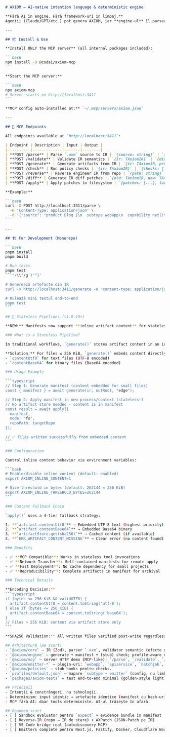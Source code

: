 
````markdown

# AXIOM — AI‑native intention language & deterministic engine

**Fără AI în engine. Fără framework-uri în limbaj.**  
Agenții (Claude/GPT/etc.) pot genera AXIOM, iar **engine-ul** îl parsează/validează/generează/verifică.

---

## 📦 Install & Use

**Install ONLY the MCP server** (all internal packages included):

```bash
npm install -D @codai/axiom-mcp
```

**Start the MCP server:**

```bash
npx axiom-mcp
# Server starts on http://localhost:3411
```

**MCP config auto-installed at:** `~/.mcp/servers/axiom.json`

---

## 🔌 MCP Endpoints

All endpoints available at `http://localhost:3411`:

| Endpoint | Description | Input | Output |
|----------|-------------|-------|--------|
| **POST /parse** | Parse `.axm` source to IR | `{source: string}` | `{ir: TAxiomIR, diagnostics: []}` |
| **POST /validate** | Validate IR semantics | `{ir: TAxiomIR}` | `{diagnostics: []}` |
| **POST /generate** | Generate artifacts from IR | `{ir: TAxiomIR, profile?: string}` | `{manifest: {...}, artifacts: [...]}` |
| **POST /check** | Run policy checks | `{ir: TAxiomIR}` | `{checks: [...]}` |
| **POST /reverse** | Reverse engineer IR from repo | `{path: string}` | `{ir: TAxiomIR, diagnostics: []}` |
| **POST /diff** | Generate IR diff patches | `{old: TAxiomIR, new: TAxiomIR}` | `{patches: [...]}` |
| **POST /apply** | Apply patches to filesystem | `{patches: [...], target: string}` | `{files: [...]}` |

**Example:**

```bash
curl -X POST http://localhost:3411/parse \
  -H 'Content-Type: application/json' \
  -d '{"source": "product Blog {\n  subtype webapp\n  capability net()\n}"}'
```

---

## 🏗️ For Development (Monorepo)

```bash
pnpm install
pnpm build

# Run tests
pnpm test
```"/\\"/g')'"}'

# Generează artefacte din IR
curl -s http://localhost:3411/generate -H 'content-type: application/json'   -d @examples/blog.ir.json

# Rulează mini testul end-to-end
pnpm test
```

## 🔄 Stateless Pipelines (v1.0.19+)

**NEW:** Manifests now support **inline artifact content** for stateless workflows!

### What is a Stateless Pipeline?

In traditional workflows, `generate()` stores artifact content in an in-memory cache, which `apply()` retrieves later. However, in **stateless environments** like MCP tool invocations (e.g., Claude Desktop), the cache is lost between calls.

**Solution:** For files ≤ 256 KiB, `generate()` embeds content directly in the manifest as:
- `contentUtf8` for text files (UTF-8 encoded)
- `contentBase64` for binary files (Base64 encoded)

### Usage Example

```typescript
// Step 1: Generate manifest (content embedded for small files)
const { manifest } = await generate(ir, outRoot, "edge");

// Step 2: Apply manifest in new process/context (stateless!)
// No artifact store needed - content is in manifest
const result = await apply({
  manifest,
  mode: "fs",
  repoPath: targetRepo
});

// ✅ Files written successfully from embedded content
```

### Configuration

Control inline content behavior via environment variables:

```bash
# Enable/disable inline content (default: enabled)
export AXIOM_INLINE_CONTENT=1

# Size threshold in bytes (default: 262144 = 256 KiB)
export AXIOM_INLINE_THRESHOLD_BYTES=262144
```

### Content Fallback Chain

`apply()` uses a 4-tier fallback strategy:

1. **`artifact.contentUtf8`** → Embedded UTF-8 text (highest priority)
2. **`artifact.contentBase64`** → Embedded Base64 binary
3. **`artifactStore.get(sha256)`** → Cached content (if available)
4. **`ERR_ARTIFACT_CONTENT_MISSING`** → Clear error (no content found)

### Benefits

- ✅ **MCP Compatible**: Works in stateless tool invocations
- ✅ **Network Transfer**: Self-contained manifests for remote apply
- ✅ **Fast Deployment**: No cache dependency for small projects
- ✅ **Reproducibility**: Complete artifacts in manifest for archival

### Technical Details

**Encoding Decision:**
```typescript
if (bytes <= 256_KiB && validUTF8) {
  artifact.contentUtf8 = content.toString('utf-8');
} else if (bytes <= 256_KiB) {
  artifact.contentBase64 = content.toString('base64');
}
// Files > 256 KiB: content via artifact store only
```

**SHA256 Validation:** All written files verified post-write regardless of content source.

## Arhitectură (pe scurt)
- `@axiom/core` – IR (Zod), parser `.axm`, validator semantic (efecte gate‑uite prin capabilities).
- `@axiom/engine` – generate + manifest + (stub) check; profile‑aware emitters.
- `@axiom/mcp` – server HTTP demo (MCP‑like): `/parse`, `/validate`, `/generate`, `/check`.
- `@axiom/emitter-*` – plugin‑uri: `webapp`, `apiservice`, `batchjob`, `docker`.
- `@axiom/policies` – stub hooks pentru checks.
- `profiles/default.json` – mapare `subtype → emitter` (config, nu limbaj).
- `packages/axiom-tests` – test end‑to‑end minimal (golden‑style light).

## Principii
- Intenții & constrângeri, nu tehnologii.
- Determinism: input identic → artefacte identice (manifest cu hash‑uri).
- MCP fără AI: doar tools deterministe. AI-ul trăiește în afară.

## Roadmap scurt
- [ ] Sandbox evaluator pentru `expect` + evidence bundle în manifest
- [ ] Reverse‑IR (repo → IR de stare) + AXPatch (JSON‑Patch pe IR)
- [ ] VS Code bridge real (autodiscovery MCP)
- [ ] Emitters complete pentru Next.js, Fastify, Docker, Cloudflare Worker
